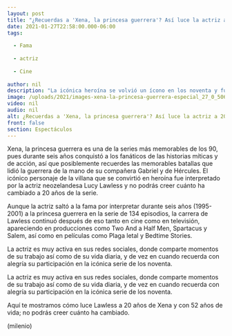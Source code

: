 ```yaml
---
layout: post
title: "¿Recuerdas a 'Xena, la princesa guerrera'? Así luce la actriz a 20 años de la serie"
date: 2021-01-27T22:58:00.000-06:00
tags:
  
  - Fama
  
  - actriz
  
  - Cine
  
author: nil
description: "La icónica heroína se volvió un ícono en los noventa y fue interpretada por la actriz neozelandesa Lucy Lawless. "
image: /uploads/2021/images-xena-la-princesa-guerrera-especial_27_0_506_315.jpg
video: nil
audio: nil
alt: ¿Recuerdas a 'Xena, la princesa guerrera'? Así luce la actriz a 20 años de la serie
front: false
section: Espectáculos
---
```


Xena, la princesa guerrera es una de la series más memorables de los 90, pues durante seis años conquistó a los fanáticos de las historias míticas y de acción, así que posiblemente recuerdes las memorables batallas que lidió la guerrera de la mano de su compañera Gabriel y de Hércules. El icónico personaje de la villana que se convirtió en heroína fue interpretado por la actriz neozelandesa Lucy Lawless y no podrás creer cuánto ha cambiado a 20 años de la serie. 

Aunque la actriz saltó a la fama por interpretar durante seis años (1995-2001) a la princesa guerrera en la serie de 134 episodios, la carrera de Lawless continuó después de eso tanto en cine como en televisión, apareciendo en producciones como Two And a Half Men, Spartacus y Salem, así como en películas como Plaga letal y Bedtime Stories.

La actriz es muy activa en sus redes sociales, donde comparte momentos de su trabajo así como de su vida diaria, y de vez en cuando recuerda con alegría su participación en la icónica serie de los noventa.  

La actriz es muy activa en sus redes sociales, donde comparte momentos de su trabajo así como de su vida diaria, y de vez en cuando recuerda con alegría su participación en la icónica serie de los noventa.  

Aquí te mostramos cómo luce Lawless a 20 años de Xena y con 52 años de vida; no podrás creer cuánto ha cambiado. 

(milenio)